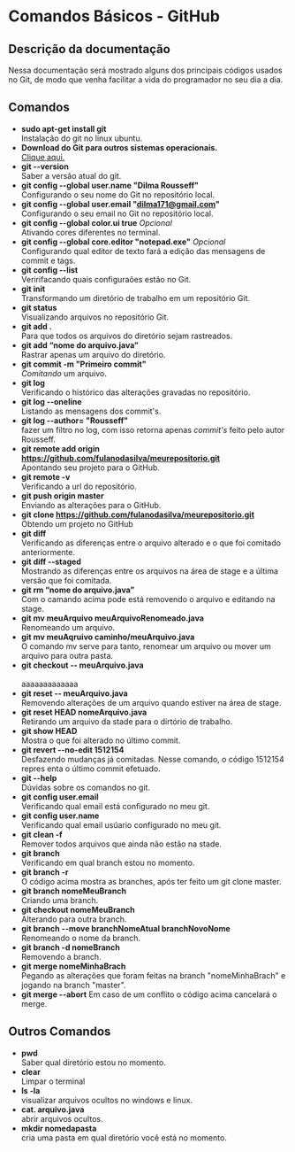 <!--Feito por Khalleb Ribeiro-->

# Comandos Básicos - GitHub #

## Descrição da documentação ##
Nessa documentação será mostrado alguns dos principais códigos usados no Git, de modo que venha facilitar a vida do programador no seu dia a dia. </br>

## Comandos ##

- **sudo apt-get install git** </br>
    Instalação do git no linux ubuntu.
- **Download do Git para outros sistemas operacionais.** </br>
   [Clique aqui.](https://git-scm.com/downloads)
- **git --version**</br>
    Saber a versão atual do git. 
- **git config --global user.name "Dilma Rousseff"** </br>
    Configurando o seu nome do Git no repositório local.
- **git config --global user.email "dilma171@gmail.com"** </br>
    Configurando o seu email no Git no repositório local.
- **git config --global color.ui true** *Opcional* </br>
    Ativando cores diferentes no terminal.    
- **git config --global core.editor "notepad.exe"** *Opcional* </br>
    Configurando qual editor de texto fará a edição das mensagens de commit e tags.
- **git config --list**</br> 
    Veririfacando quais configuraões estão no Git.
- **git init** </br>
    Transformando um diretório de trabalho em um repositório Git.
- **git status** </br>
    Visualizando arquivos no repositório Git.
- **git add .** </br>
    Para que todos os arquivos do diretório sejam rastreados.
- **git add “nome do arquivo.java”** </br>
    Rastrar apenas um arquivo do diretório.   
- **git commit -m "Primeiro commit"** </br>
    *Comitando* um arquivo.
- **git log** </br> 
    Verificando o histórico das alterações gravadas no repositório.
- **git log --oneline** </br>
    Listando as mensagens dos commit's.
- **git log --author= "Rousseff"** </br>
    fazer um filtro no log, com isso retorna apenas *commit's* feito pelo autor Rousseff.
- **git remote add origin https://github.com/fulanodasilva/meurepositorio.git** </br>
    Apontando seu projeto para o GitHub.
- **git remote -v** </br>
    Verificando a url do repositório.
- **git push origin master** </br> 
    Enviando as alterações para o GitHub.
- **git clone https://github.com/fulanodasilva/meurepositorio.git** </br>
    Obtendo um projeto no GitHub
- **git diff** </br>
    Verificando as diferenças entre o arquivo alterado e o que foi comitado anteriormente.
- **git diff --staged** </br>
    Mostrando as diferenças entre os arquivos na área de stage e a última versão que foi comitada.
- **git rm  “nome do arquivo.java”** </br>
    Com o camando acima pode está removendo o arquivo e editando na stage.
- **git mv meuArquivo meuArquivoRenomeado.java** </br>
    Renomeando um arquivo.
- **git mv meuAqruivo caminho/meuArquivo.java** </br>
    O comando mv serve para tanto, renomear um arquivo ou mover um arquivo para outra pasta.
- **git checkout -- meuArquivo.java** </br>  
    aaaaaaaaaaaaa
- **git reset -- meuArquivo.java** </br>
    Removendo alterações de um arquivo quando estiver na área de stage.
- **git reset HEAD nomeArquivo.java** </br>
    Retirando um arquivo da stade para o dirtório de trabalho.
- **git show HEAD** </br>
    Mostra o que foi alterado no último commit.
- **git revert --no-edit 1512154** </br>
    Desfazendo mudanças já comitadas.
    Nesse comando, o código 1512154 repres  enta o último commit efetuado.
- **git --help**</br> 
    Dúvidas sobre os comandos no git.
- **git config user.email** </br>
    Verificando qual email está configurado no meu git.
- **git config user.name** </br>
    Verificando qual email usúario configurado no meu git.
- **git clean -f** </br>
    Remover todos arquivos que ainda não estão na stade.
- **git branch** </br>
    Verificando em qual branch estou no momento.
- **git branch -r** </br>
    O código acima mostra as branches, após ter feito um git clone master.
- **git branch nomeMeuBranch** </br>
    Criando uma branch.
- **git checkout nomeMeuBranch** </br> 
    Alterando para outra branch.
- **git branch --move branchNomeAtual branchNovoNome** </br>
    Renomeando o nome da branch.
- **git branch -d nomeBranch** </br>
    Removendo a branch.
- **git merge nomeMinhaBrach** </br>
    Pegando as alterações que foram feitas na branch "nomeMinhaBrach" e jogando na branch "master".
- **git merge --abort**
    Em caso de um conflito o código acima cancelará o merge.
    

## Outros Comandos ##
- **pwd** </br>
    Saber qual diretório estou no momento.
- **clear**</br>
    Limpar o terminal
- **ls -la** </br> 
    visualizar arquivos ocultos no windows e linux.
- **cat. arquivo.java** </br>
    abrir arquivos ocultos.
- **mkdir nomedapasta** </br>
    cria uma pasta em qual diretório você está no momento.

  